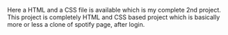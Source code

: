 Here a HTML and a CSS file is available which is my complete 2nd project.
This project is completely HTML and CSS based project which is basically more or less a clone of spotify page, after login.
